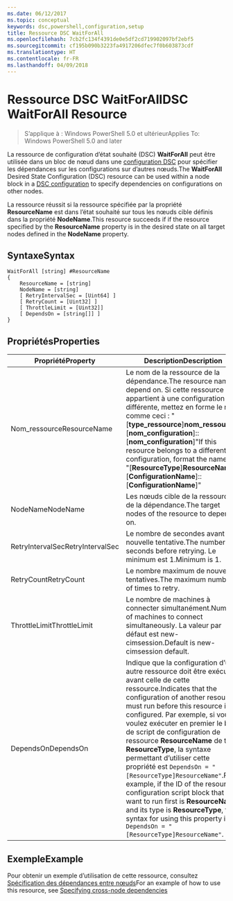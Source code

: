 ```yaml
---
ms.date: 06/12/2017
ms.topic: conceptual
keywords: dsc,powershell,configuration,setup
title: Ressource DSC WaitForAll
ms.openlocfilehash: 7cb2fc134f4391de0e5df2cd719902097bf2ebf5
ms.sourcegitcommit: cf195b090b3223fa4917206dfec7f0b603873cdf
ms.translationtype: HT
ms.contentlocale: fr-FR
ms.lasthandoff: 04/09/2018
---
```

# <a name="dsc-waitforall-resource"></a><span data-ttu-id="723db-103">Ressource DSC WaitForAll</span><span class="sxs-lookup"><span data-stu-id="723db-103">DSC WaitForAll Resource</span></span>

> <span data-ttu-id="723db-104">S’applique à : Windows PowerShell 5.0 et ultérieur</span><span class="sxs-lookup"><span data-stu-id="723db-104">Applies To: Windows PowerShell 5.0 and later</span></span>

<span data-ttu-id="723db-105">La ressource de configuration d’état souhaité (DSC) **WaitForAll** peut être utilisée dans un bloc de nœud dans une [configuration DSC](configurations.md) pour spécifier les dépendances sur les configurations sur d’autres nœuds.</span><span class="sxs-lookup"><span data-stu-id="723db-105">The **WaitForAll** Desired State Configuration (DSC) resource can be used within a node block in a [DSC configuration](configurations.md) to specify dependencies on configurations on other nodes.</span></span>

<span data-ttu-id="723db-106">La ressource réussit si la ressource spécifiée par la propriété **ResourceName** est dans l’état souhaité sur tous les nœuds cible définis dans la propriété **NodeName**.</span><span class="sxs-lookup"><span data-stu-id="723db-106">This resource succeeds if if the resource specified by the **ResourceName** property is in the desired state on all target nodes defined in the **NodeName** property.</span></span>


## <a name="syntax"></a><span data-ttu-id="723db-107">Syntaxe</span><span class="sxs-lookup"><span data-stu-id="723db-107">Syntax</span></span>

```
WaitForAll [string] #ResourceName
{
    ResourceName = [string]
    NodeName = [string]
    [ RetryIntervalSec = [Uint64] ]
    [ RetryCount = [Uint32] ]
    [ ThrottleLimit = [Uint32]]
    [ DependsOn = [string[]] ]
}
```

## <a name="properties"></a><span data-ttu-id="723db-108">Propriétés</span><span class="sxs-lookup"><span data-stu-id="723db-108">Properties</span></span>

|  <span data-ttu-id="723db-109">Propriété</span><span class="sxs-lookup"><span data-stu-id="723db-109">Property</span></span>  |  <span data-ttu-id="723db-110">Description</span><span class="sxs-lookup"><span data-stu-id="723db-110">Description</span></span>   |
|---|---|
| <span data-ttu-id="723db-111">Nom_ressource</span><span class="sxs-lookup"><span data-stu-id="723db-111">ResourceName</span></span>| <span data-ttu-id="723db-112">Le nom de la ressource de la dépendance.</span><span class="sxs-lookup"><span data-stu-id="723db-112">The resource name to depend on.</span></span> <span data-ttu-id="723db-113">Si cette ressource appartient à une configuration différente, mettez en forme le nom comme ceci : "[__type_ressource__]__nom_ressource__::[__nom_configuration__]::[__nom_configuration__]"</span><span class="sxs-lookup"><span data-stu-id="723db-113">If this resource belongs to a different configuration, format the name as "[__ResourceType__]__ResourceName__::[__ConfigurationName__]::[__ConfigurationName__]"</span></span>|
| <span data-ttu-id="723db-114">NodeName</span><span class="sxs-lookup"><span data-stu-id="723db-114">NodeName</span></span>| <span data-ttu-id="723db-115">Les nœuds cible de la ressource de la dépendance.</span><span class="sxs-lookup"><span data-stu-id="723db-115">The target nodes of the resource to depend on.</span></span>|
| <span data-ttu-id="723db-116">RetryIntervalSec</span><span class="sxs-lookup"><span data-stu-id="723db-116">RetryIntervalSec</span></span>| <span data-ttu-id="723db-117">Le nombre de secondes avant la nouvelle tentative.</span><span class="sxs-lookup"><span data-stu-id="723db-117">The number of seconds before retrying.</span></span> <span data-ttu-id="723db-118">Le minimum est 1.</span><span class="sxs-lookup"><span data-stu-id="723db-118">Minimum is 1.</span></span>|
| <span data-ttu-id="723db-119">RetryCount</span><span class="sxs-lookup"><span data-stu-id="723db-119">RetryCount</span></span>| <span data-ttu-id="723db-120">Le nombre maximum de nouvelles tentatives.</span><span class="sxs-lookup"><span data-stu-id="723db-120">The maximum number of times to retry.</span></span>|
| <span data-ttu-id="723db-121">ThrottleLimit</span><span class="sxs-lookup"><span data-stu-id="723db-121">ThrottleLimit</span></span>| <span data-ttu-id="723db-122">Le nombre de machines à connecter simultanément.</span><span class="sxs-lookup"><span data-stu-id="723db-122">Number of machines to connect simultaneously.</span></span> <span data-ttu-id="723db-123">La valeur par défaut est new-cimsession.</span><span class="sxs-lookup"><span data-stu-id="723db-123">Default is new-cimsession default.</span></span>|
| <span data-ttu-id="723db-124">DependsOn</span><span class="sxs-lookup"><span data-stu-id="723db-124">DependsOn</span></span> | <span data-ttu-id="723db-125">Indique que la configuration d’une autre ressource doit être exécutée avant celle de cette ressource.</span><span class="sxs-lookup"><span data-stu-id="723db-125">Indicates that the configuration of another resource must run before this resource is configured.</span></span> <span data-ttu-id="723db-126">Par exemple, si vous voulez exécuter en premier le bloc de script de configuration de ressource __ResourceName__ de type __ResourceType__, la syntaxe permettant d’utiliser cette propriété est `DependsOn = "[ResourceType]ResourceName"`.</span><span class="sxs-lookup"><span data-stu-id="723db-126">For example, if the ID of the resource configuration script block that you want to run first is __ResourceName__ and its type is __ResourceType__, the syntax for using this property is `DependsOn = "[ResourceType]ResourceName"`.</span></span>|


## <a name="example"></a><span data-ttu-id="723db-127">Exemple</span><span class="sxs-lookup"><span data-stu-id="723db-127">Example</span></span>

<span data-ttu-id="723db-128">Pour obtenir un exemple d’utilisation de cette ressource, consultez [Spécification des dépendances entre nœuds](crossNodeDependencies.md)</span><span class="sxs-lookup"><span data-stu-id="723db-128">For an example of how to use this resource, see [Specifying cross-node dependencies](crossNodeDependencies.md)</span></span>
